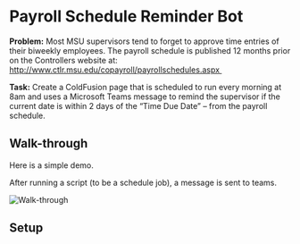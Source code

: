 # Payroll Schedule Reminder Bot

**Problem:** Most MSU supervisors tend to forget to approve time entries of their biweekly employees.  The payroll schedule is published 12 months prior on the Controllers website at:
http://www.ctlr.msu.edu/copayroll/payrollschedules.aspx 

**Task:** Create a ColdFusion page that is scheduled to run every morning at 8am and uses a Microsoft Teams message to remind the supervisor if the current date is within 2 days of the “Time Due Date” – from the payroll schedule.


## Walk-through
Here is a simple demo.

After running a script (to be a schedule job), a message is sent to teams.

<img src="./assets/payroll-schedule-bot.gif" alt="Walk-through">

## Setup